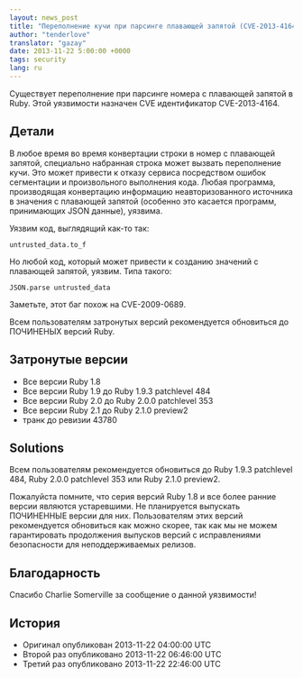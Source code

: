 ```yaml
---
layout: news_post
title: "Переполнение кучи при парсинге плавающей запятой (CVE-2013-4164)"
author: "tenderlove"
translator: "gazay"
date: 2013-11-22 5:00:00 +0000
tags: security
lang: ru
---
```


Существует переполнение при парсинге номера с плавающей запятой в Ruby.
Этой уязвимости назначен CVE идентификатор CVE-2013-4164.

## Детали

В любое время во время конвертации строки в номер с плавающей запятой,
специально набранная строка может вызвать переполнение кучи. Это может
привести к отказу сервиса посредством ошибок сегментации и произвольного
выполнения кода. Любая программа, производящая конвертацию информацию
неавторизованного источника в значения с плавающей запятой (особенно
это касается программ, принимающих JSON данные), уязвима.

Уязвим код, выглядящий как-то так:

    untrusted_data.to_f

Но любой код, который может привести к созданию значений с плавающей
запятой, уязвим. Типа такого:

    JSON.parse untrusted_data

Заметьте, этот баг похож на CVE-2009-0689.

Всем пользователям затронутых версий рекомендуется обновиться до
ПОЧИНЕНЫХ версий Ruby.

## Затронутые версии

* Все версии Ruby 1.8
* Все версии Ruby 1.9 до Ruby 1.9.3 patchlevel 484
* Все версии Ruby 2.0 до Ruby 2.0.0 patchlevel 353
* Все версии Ruby 2.1 до Ruby 2.1.0 preview2
* транк до ревизии 43780

## Solutions

Всем пользователям рекомендуется обновиться до Ruby 1.9.3 patchlevel 484,
Ruby 2.0.0 patchlevel 353 или Ruby 2.1.0 preview2.

Пожалуйста помните, что серия версий Ruby 1.8 и все более ранние версии
являются устаревшими. Не планируется выпускать ПОЧИНЕННЫЕ версии для
них. Пользователям этих версий рекомендуется обновиться как можно скорее,
так как мы не можем гарантировать продолжения выпусков версий с
исправлениями безопасности для неподдерживаемых релизов.

## Благодарность

Спасибо Charlie Somerville за сообщение о данной уязвимости!

## История

* Оригинал опубликован 2013-11-22 04:00:00 UTC
* Второй раз опубликовано 2013-11-22 06:46:00 UTC
* Третий раз опубликовано 2013-11-22 22:46:00 UTC
